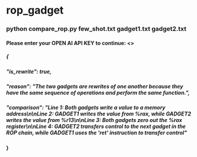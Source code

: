 # rop_gadget

### python compare_rop.py few_shot.txt gadget1.txt gadget2.txt 
#### Please enter your OPEN AI API KEY to continue: <<Enter your OPEN AI API KEY>>


##### {
#####  "is_rewrite": true, 
#####  "reason": "The two gadgets are rewrites of one another because they have the same sequence of operations and perform the same function.", <br>
#####  "comparison": "Line 1: Both gadgets write a value to a memory address\n\nLine 2: GADGET1 writes the value from %rax, while GADGET2 writes the value from %r13\n\nLine 3: Both gadgets zero out the %rax register\n\nLine 4: GADGET2 transfers control to the next gadget in the ROP chain, while GADGET1 uses the 'ret' instruction to transfer control" <br>
#### }

